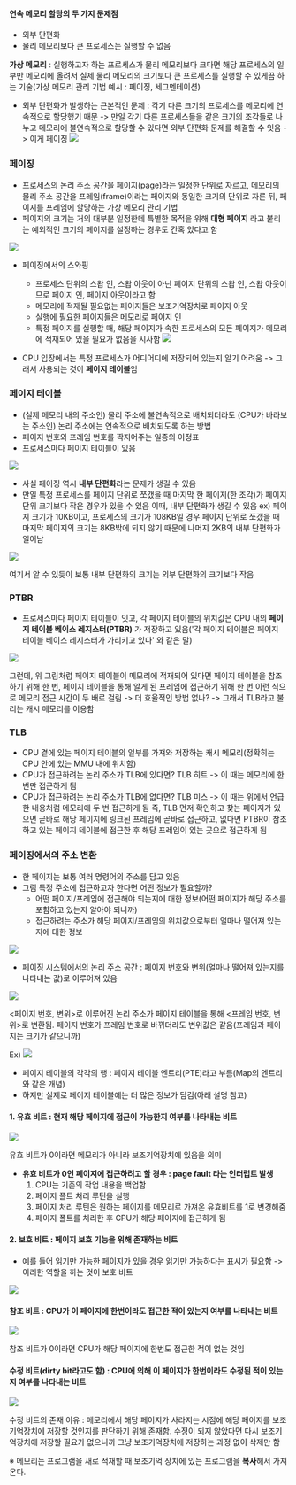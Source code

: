 #### 연속 메모리 할당의 두 가지 문제점
- 외부 단편화
- 물리 메모리보다 큰 프로세스는 실행할 수 없음

**가상 메모리** : 실행하고자 하는 프로세스가 물리 메모리보다 크다면 해당 프로세스의 일부만 메모리에 올려서 실제 물리 메모리의 크기보다 큰 프로세스를 실행할 수 있게끔 하는 기술(가상 메모리 관리 기법 예시 : 페이징, 세그멘테이션)

- 외부 단편화가 발생하는 근본적인 문제 : 각기 다른 크기의 프로세스를 메모리에 연속적으로 할당했기 때문 -> 만일 각기 다른 프로세스들을 같은 크기의 조각들로 나누고 메모리에 불연속적으로 할당할 수 있다면 외부 단편화 문제를 해결할 수 잇음 -> 이게 페이징
![](../../README_resources/Pasted%20image%2020240501165247.png)

### 페이징
- 프로세스의 논리 주소 공간을 페이지(page)라는 일정한 단위로 자르고, 메모리의 물리 주소 공간을 프레임(frame)이라는 페이지와 동일한 크기의 단위로 자른 뒤, 페이지를 프레임에 할당하는 가상 메모리 관리 기법
- 페이지의 크기는 거의 대부분 일정한데 특별한 목적을 위해 **대형 페이지** 라고 불리는 예외적인 크기의 페이지를 설정하는 경우도 간혹 있다고 함

![](../../README_resources/Pasted%20image%2020240501171054.png)

- 페이징에서의 스와핑
	- 프로세스 단위의 스왑 인, 스왑 아웃이 아닌 페이지 단위의 스왑 인, 스왑 아웃이므로 페이지 인, 페이지 아웃이라고 함
	- 메모리에 적재될 필요없는 페이지들은 보조기억장치로 페이지 아웃
	- 실행에 필요한 페이지들은 메모리로 페이지 인
	- 특정 페이지를 실행할 때, 해당 페이지가 속한 프로세스의 모든 페이지가 메모리에 적재되어 있을 필요가 없음을 시사함
![](../../README_resources/Pasted%20image%2020240501171152.png)

- CPU 입장에서는 특정 프로세스가 어디어디에 저장되어 있는지 알기 어려움
-> 그래서 사용되는 것이 **페이지 테이블**임

### 페이지 테이블
- (실제 메모리 내의 주소인) 물리 주소에 불연속적으로 배치되더라도 (CPU가 바라보는 주소인) 논리 주소에는 연속적으로 배치되도록 하는 방법
- 페이지 번호와 프레임 번호를 짝지어주는 일종의 이정표
- 프로세스마다 페이지 테이블이 있음

![](../../README_resources/Pasted%20image%2020240501173055.png)

- 사실 페이징 역시 **내부 단편화**라는 문제가 생길 수 있음
- 만일 특정 프로세스를 페이지 단위로 쪼갰을 때 마지막 한 페이지(한 조각)가 페이지 단위 크기보다 작은 경우가 있을 수 있음 이때, 내부 단편화가 생길 수 있음
ex) 페이지 크기가 10KB이고, 프로세스의 크기가 108KB일 경우 페이지 단위로 쪼갰을 때 마지막 페이지의 크기는 8KB밖에 되지 않기 때문에 나머지 2KB의 내부 단편화가 일어남

![](../../README_resources/Pasted%20image%2020240501175101.png)

여기서 알 수 있듯이 보통 내부 단편화의 크기는 외부 단편화의 크기보다 작음

### PTBR
- 프로세스마다 페이지 테이블이 잇고, 각 페이지 테이블의 위치값은 CPU 내의 **페이지 테이블 베이스 레지스터(PTBR)** 가 저장하고 있음('각 페이지 테이블은 페이지 테이블 베이스 레지스터가 가리키고 있다' 와 같은 말)

![](../../README_resources/Pasted%20image%2020240501180927.png)

그런데, 위 그림처럼 페이지 테이블이 메모리에 적재되어 있다면 페이지 테이블을 참조하기 위해 한 번, 페이지 테이블을 통해 알게 된 프레임에 접근하기 위해 한 번 이런 식으로 메모리 접근 시간이 두 배로 걸림 
-> 더 효율적인 방법 없나? 
-> 그래서 TLB라고 불리는 캐시 메모리를 이용함

### TLB
- CPU 곁에 있는 페이지 테이블의 일부를 가져와 저장하는 캐시 메모리(정확히는 CPU 안에 있는 MMU 내에 위치함)
- CPU가 접근하려는 논리 주소가 TLB에 있다면? TLB 히트
	-> 이 때는 메모리에 한 번만 접근하게 됨
- CPU가 접근하려는 논리 주소가 TLB에 없다면? TLB 미스
	-> 이 때는 위에서 언급한 내용처럼 메모리에 두 번 접근하게 됨 
즉, TLB 먼저 확인하고 찾는 페이지가 있으면 곧바로 해당 페이지에 링크된 프레임에 곧바로 접근하고, 없다면 PTBR이 참조하고 있는 페이지 테이블에 접근한 후 해당 프레임이 있는 곳으로 접근하게 됨

### 페이징에서의 주소 변환
- 한 페이지는 보통 여러 명령어의 주소를 담고 있음
- 그럼 특정 주소에 접근하고자 한다면 어떤 정보가 필요할까?
	- 어떤 페이지/프레임에 접근해야 되는지에 대한 정보(어떤 페이지가 해당 주소를 포함하고 있는지 알아야 되니까)
	- 접근하려는 주소가 해당 페이지/프레임의 위치값으로부터 얼마나 떨어져 있는지에 대한 정보

![](../../README_resources/Pasted%20image%2020240501183952.png)

- 페이징 시스템에서의 논리 주소 공간 : 페이지 번호와 변위(얼마나 떨어져 있는지를 나타내는 값)로 이루어져 있음

![](../../README_resources/Pasted%20image%2020240501214754.png)

<페이지 번호, 변위>로 이루어진 논리 주소가 페이지 테이블을 통해 <프레임 번호, 변위>로 변환됨. 페이지 번호가 프레임 번호로 바뀌더라도 변위값은 같음(프레임과 페이지는 크기가 같으니까)

Ex)
![](../../README_resources/Pasted%20image%2020240501220144.png)

- 페이지 테이블의 각각의 행 : 페이지 테이블 엔트리(PTE)라고 부름(Map의 엔트리와 같은 개념)
- 하지만 실제로 페이지 테이블에는 더 많은 정보가 담김(아래 설명 참고)

#### 1. 유효 비트 : 현재 해당 페이지에 접근이 가능한지 여부를 나타내는 비트

![](../../README_resources/스크린샷%202024-05-01%20220613.png)

유효 비트가 0이라면 메모리가 아니라 보조기억장치에 있음을 의미
- **유효 비트가 0인 페이지에 접근하려고 할 경우 : page fault 라는 인터럽트 발생**
	1. CPU는 기존의 작업 내용을 백업함
	2. 페이지 폴트 처리 루틴을 실행
	3. 페이지 처리 루틴은 원하는 페이지를 메모리로 가져온 유효비트를 1로 변경해줌
	4. 페이지 폴트를 처리한 후 CPU가 해당 페이지에 접근하게 됨
#### 2. 보호 비트 : 페이지 보호 기능을 위해 존재하는 비트
- 예를 들어 읽기만 가능한 페이지가 있을 경우 읽기만 가능하다는 표시가 필요함 -> 이러한 역할을 하는 것이 보호 비트

![](../../README_resources/Pasted%20image%2020240501221513.png)

#### 참조 비트 : CPU가 이 페이지에 한번이라도 접근한 적이 있는지 여부를 나타내는 비트

![](../../README_resources/Pasted%20image%2020240501221709.png)

참조 비트가 0이라면 CPU가 해당 페이지에 한번도 접근한 적이 없는 것임
#### 수정 비트(dirty bit라고도 함) : CPU에 의해 이 페이지가 한번이라도 수정된 적이 있는지 여부를 나타내는 비트

![](../../README_resources/Pasted%20image%2020240501221918.png)

수정 비트의 존재 이유 : 메모리에서 해당 페이지가 사라지는 시점에 해당 페이지를 보조기억장치에 저장할 것인지를 판단하기 위해 존재함. 수정이 되지 않았다면 다시 보조기억장치에 저장할 필요가 없으니까 그냥 보조기억장치에 저장하는 과정 없이 삭제만 함

※ 메모리는 프로그램을 새로 적재할 때 보조기억 장치에 있는 프로그램을 **복사**해서 가져온다. 

